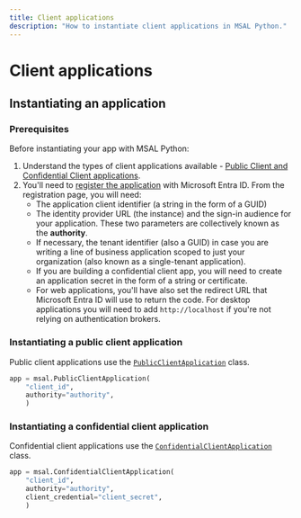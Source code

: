 ```yaml
---
title: Client applications
description: "How to instantiate client applications in MSAL Python."
---
```


# Client applications

## Instantiating an application

### Prerequisites

Before instantiating your app with MSAL Python:

1. Understand the types of client applications available - [Public Client and Confidential Client applications](/azure/active-directory/develop/msal-client-applications).
1. You'll need to [register the application](/azure/active-directory/develop/quickstart-register-app) with Microsoft Entra ID. From the registration page, you will need:
    - The application client identifier (a string in the form of a GUID)
    - The identity provider URL (the instance) and the sign-in audience for your application. These two parameters are collectively known as the **authority**.
    - If necessary, the tenant identifier (also a GUID) in case you are writing a line of business application scoped to just your organization (also known as a single-tenant application).
    - If you are building a confidential client app, you will need to create an application secret in the form of a string or certificate.
    - For web applications, you'll have also set the redirect URL that Microsoft Entra ID will use to return the code. For desktop applications you will need to add `http://localhost` if you're not relying on authentication brokers.

### Instantiating a public client application

Public client applications use the [`PublicClientApplication`](xref:msal.application.PublicClientApplication) class.

```python
app = msal.PublicClientApplication(
    "client_id",
    authority="authority",
    )
```

### Instantiating a confidential client application

Confidential client applications use the [`ConfidentialClientApplication`](xref:msal.application.ConfidentialClientApplication) class.

```python
app = msal.ConfidentialClientApplication(
    "client_id",
    authority="authority",
    client_credential="client_secret",
    )
```
